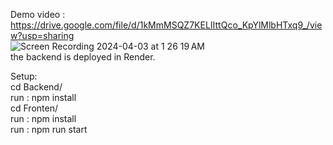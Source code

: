 Demo video : https://drive.google.com/file/d/1kMmMSQZ7KELIIttQco_KpYlMlbHTxq9_/view?usp=sharing <br /> 
![Screen Recording 2024-04-03 at 1 26 19 AM](https://github.com/ddhan288/library-management-system/assets/31739855/895c235b-7ecc-4c9c-a490-679af2063d47) <br /> 
the backend is deployed in Render. <br /> 

Setup: <br /> 
cd Backend/ <br /> 
run : npm install <br /> 
cd Fronten/ <br /> 
run : npm install  <br /> 
run : npm run start <br /> 

